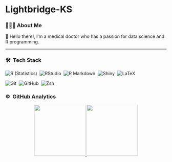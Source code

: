 
<!-- README.md is generated from README.Rmd. Please edit that file -->

# Lightbridge-KS

### 👨🏻‍:computer: About Me

:wave: Hello there!, I’m a medical doctor who has a passion for data
science and R programming.

------------------------------------------------------------------------

### 🛠  Tech Stack

![R
(Statistics)](https://img.shields.io/badge/-R-05122A?style=flat&logo=r&logoColor=276DC3) 
![RStudio](https://img.shields.io/badge/-RStudio-05122A?style=flat&logo=rstudio) 
![R
Markdown](https://img.shields.io/badge/-RMarkdown-05122A?style=flat&logo=rmarkdown) 
![Shiny](https://img.shields.io/badge/-Shiny-05122A?style=flat&logo=shiny) 
![LaTeX](https://img.shields.io/badge/-LaTeX-05122A?style=flat&logo=latex&logoColor=00ffff)

  

![Git](https://img.shields.io/badge/-Git-05122A?style=flat&logo=git) 
![GitHub](https://img.shields.io/badge/-GitHub-05122A?style=flat&logo=github) 
![Zsh](https://img.shields.io/badge/-Zsh-05122A?style=flat&logo=zsh) 

### ⚙️  GitHub Analytics

<!-- Github Stats by "https://github.com/anuraghazra/github-readme-stats" -->
<p align="center">
<a href="https://github.com/Lightbridge-KS">
<img height="160em" src="https://github-readme-stats.vercel.app/api?username=Lightbridge-KS&count_private=true&show_icons=true&theme=radical"/>
<img height="160em" src="https://github-readme-stats.vercel.app/api/top-langs/?username=Lightbridge-KS&hide=html,scss&langs_count=5&layout=compact&theme=algolia"/>
</a>
</p>
<!-- Reference -->
<!-- Inspired from: https://github.com/durgeshsamariya/awesome-github-profile-readme-templates/blob/master/AVS1508.md?plain=1 -->
